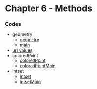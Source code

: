 # Chapter 6 - Methods

### Codes
- geometry
    - [geometry](geometry)
    - [main](geometryMain)
- [url values](urlvalues)
- coloredPoint
    - [coloredPoint](coloredPoint)
    - [coloredPointMain](coloredPointMain)
- intset
    - [intset](intset)
    - [intsetMain](intsetMain)
